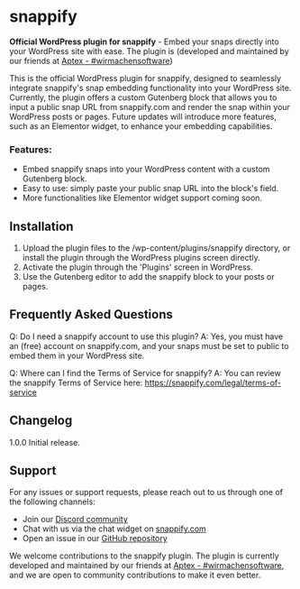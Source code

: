 # snappify
**Official WordPress plugin for snappify** - Embed your snaps directly into your WordPress site with ease.
The plugin is (developed and maintained by our friends at [Aptex - #wirmachensoftware](https://aptex.de))

This is the official WordPress plugin for snappify, designed to seamlessly integrate snappify's snap embedding
functionality into your WordPress site. Currently, the plugin offers a custom Gutenberg block that allows you to input
a public snap URL from snappify.com and render the snap within your WordPress posts or pages.
Future updates will introduce more features, such as an Elementor widget, to enhance your embedding capabilities.

### Features:
- Embed snappify snaps into your WordPress content with a custom Gutenberg block.
- Easy to use: simply paste your public snap URL into the block's field.
- More functionalities like Elementor widget support coming soon.

## Installation

1. Upload the plugin files to the /wp-content/plugins/snappify directory, or install the plugin through the WordPress plugins screen directly.
2. Activate the plugin through the 'Plugins' screen in WordPress.
3. Use the Gutenberg editor to add the snappify block to your posts or pages.

## Frequently Asked Questions

Q: Do I need a snappify account to use this plugin?
A: Yes, you must have an (free) account on snappify.com, and your snaps must be set to public to embed them in your WordPress site.

Q: Where can I find the Terms of Service for snappify?
A: You can review the snappify Terms of Service here: https://snappify.com/legal/terms-of-service

## Changelog

1.0.0 Initial release.

## Support
For any issues or support requests, please reach out to us through one of the following channels:
- Join our [Discord community](https://l.snappify.com/discord)
- Chat with us via the chat widget on [snappify.com](https://snappify.com)
- Open an issue in our [GitHub repository](https://github.com/snappify-io/wp-plugin)

We welcome contributions to the snappify plugin.
The plugin is currently developed and maintained by our friends at [Aptex - #wirmachensoftware](https://aptex.de), and we are open to community contributions to make it even better.